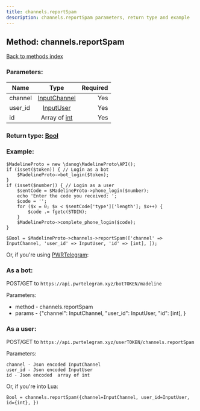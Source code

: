 ```yaml
---
title: channels.reportSpam
description: channels.reportSpam parameters, return type and example
---
```

## Method: channels.reportSpam  
[Back to methods index](index.md)


### Parameters:

| Name     |    Type       | Required |
|----------|:-------------:|---------:|
|channel|[InputChannel](../types/InputChannel.md) | Yes|
|user\_id|[InputUser](../types/InputUser.md) | Yes|
|id|Array of [int](../types/int.md) | Yes|


### Return type: [Bool](../types/Bool.md)

### Example:


```
$MadelineProto = new \danog\MadelineProto\API();
if (isset($token)) { // Login as a bot
    $MadelineProto->bot_login($token);
}
if (isset($number)) { // Login as a user
    $sentCode = $MadelineProto->phone_login($number);
    echo 'Enter the code you received: ';
    $code = '';
    for ($x = 0; $x < $sentCode['type']['length']; $x++) {
        $code .= fgetc(STDIN);
    }
    $MadelineProto->complete_phone_login($code);
}

$Bool = $MadelineProto->channels->reportSpam(['channel' => InputChannel, 'user_id' => InputUser, 'id' => [int], ]);
```

Or, if you're using [PWRTelegram](https://pwrtelegram.xyz):

### As a bot:

POST/GET to `https://api.pwrtelegram.xyz/botTOKEN/madeline`

Parameters:

* method - channels.reportSpam
* params - {"channel": InputChannel, "user_id": InputUser, "id": [int], }



### As a user:

POST/GET to `https://api.pwrtelegram.xyz/userTOKEN/channels.reportSpam`

Parameters:

```
channel - Json encoded InputChannel
user_id - Json encoded InputUser
id - Json encoded  array of int

```

Or, if you're into Lua:

```
Bool = channels.reportSpam({channel=InputChannel, user_id=InputUser, id={int}, })
```

